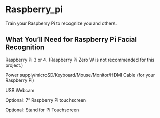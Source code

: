 # Raspberry_pi

<p>Train your Raspberry Pi to recognize you and others.</p>


<h2>What You’ll Need for Raspberry Pi Facial Recognition</h2>
Raspberry Pi 3 or 4. (Raspberry Pi Zero W is not recommended for this project.) </p>
Power supply/microSD/Keyboard/Mouse/Monitor/HDMI Cable (for your Raspberry Pi) </p>
USB Webcam</p>
Optional: 7” Raspberry Pi touchscreen </p>
Optional: Stand for Pi Touchscreen  </p>

